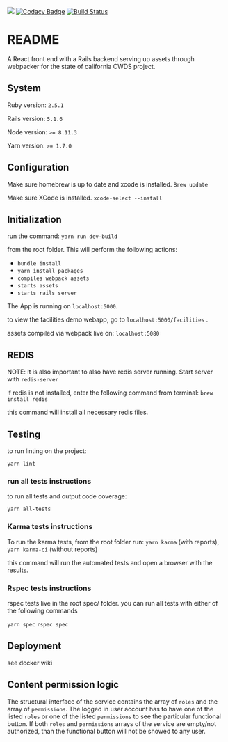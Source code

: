 <a href="http://codeclimate.com/github/ca-cwds/CALS"><img src="http://codeclimate.com/github/ca-cwds/CALS/badges/gpa.svg" /></a>
[![Codacy Badge](https://api.codacy.com/project/badge/Grade/8cf2373d85364e24976380e4e5a10cce)](https://www.codacy.com/app/CALS/CALS?utm_source=github.com&amp;utm_medium=referral&amp;utm_content=ca-cwds/CALS&amp;utm_campaign=Badge_Grade)
[![Build Status](http://jenkins.cs-cals.com:8080/buildStatus/icon?job=CALS-build-publish)](http://jenkins.cs-cals.com:8080/job/CALS-build-publish/)

# README
A React front end with a Rails backend serving up assets through webpacker for the state of california CWDS project.

## System
Ruby version: `2.5.1`

Rails version: `5.1.6`

Node version: `>= 8.11.3`

Yarn version: `>= 1.7.0`

## Configuration
Make sure homebrew is up to date and xcode is installed.
`Brew update`

Make sure XCode is installed.
`xcode-select --install`

## Initialization

run the command:
`yarn run dev-build`

from the root folder. This will perform the following actions:
 - `bundle install`
 - `yarn install packages`
 - `compiles webpack assets`
 - `starts assets`
 - `starts rails server`

The App is running on
`localhost:5000`.

to view the facilities demo webapp, go to
`localhost:5000/facilities` .

assets compiled via webpack live on:
`localhost:5080`

## REDIS
NOTE: it is also important to also have redis server running. Start server with
`redis-server`

if redis is not installed, enter the following command from terminal:
`brew install redis `

this command will install all necessary redis files.


## Testing

to run linting on the project:

`yarn lint`

### run all tests instructions
to run all tests and output code coverage:

`yarn all-tests`

### Karma tests instructions
To run the karma tests, from the root folder run:
`yarn karma` (with reports), `yarn karma-ci` (without reports)

this command will run the automated tests and open a browser with the results.

### Rspec tests instructions
 rspec tests live in the root spec/ folder. you can run all tests with either of the following commands

 `yarn spec`
 `rspec spec`


## Deployment
see docker wiki

## Content permission logic
The structural interface of the service contains the array of `roles` and the array of `permissions`. 
The logged in user account has to have one of the listed `roles` or one of the listed `permissions` to see the particular functional button.
If both `roles` and `permissions` arrays of the service are empty/not authorized, than the functional button will not be showed to any user.
